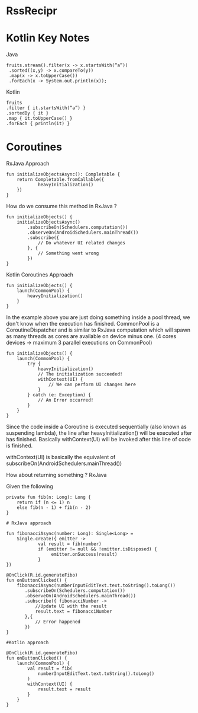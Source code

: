 # RssRecipr

# Kotlin Key Notes

Java
```
fruits.stream().filter(x -> x.startsWith(“a”))
 .sorted((x,y) -> x.compareTo(y))
 .map(x -> x.toUpperCase())
 .forEach(x -> System.out.println(x));
 ```
 
Kotlin
```
fruits
.filter { it.startsWith(“a”) }
.sortedBy { it }
.map { it.toUpperCase() }
.forEach { println(it) }
```

# Coroutines 

RxJava Approach
```
fun initializeObjectsAsync(): Completable {
    return Completable.fromCallable({
            heavyInitialization()
    })
}

```
How do we consume this method in RxJava ?
```
fun initializeObjects() {
    initializeObjectsAsync()
        .subscribeOn(Schedulers.computation()) 
        .observeOn(AndroidSchedulers.mainThread())
        .subscribe({
            // Do whatever UI related changes
        }, {
            // Something went wrong 
        })
}
```

Kotlin Coroutines Approach
```
fun initializeObjects() {
    launch(CommonPool) {
        heavyInitialization()
    }
}
```
In the example above you are just doing something inside a pool thread, we don't know when the execution has finished.
CommonPool is a CoroutineDispatcher and is similar to RxJava computation which will spawn as many threads as cores are available on device minus one. (4 cores devices -> maximum 3 parallel executions on CommonPool)

```
fun initializeObjects() {
    launch(CommonPool) {
        try {
            heavyInitialization()
            // The initialization succeeded!
            withContext(UI) {
                // We can perform UI changes here
            }
        } catch (e: Exception) {
            // An Error occurred!
        }
    }
}
``` 
Since the code inside a Coroutine is executed sequentially (also known as suspending lambda), the line after heavyInitialization() will be executed after has finished. Basically withContext(UI) will be invoked after this line of code is finished. 

withContext(UI) is basically the equivalent of subscribeOn(AndroidSchedulers.mainThread())


How about returning something ?
RxJava

Given the following
``` 
private fun fib(n: Long): Long {        
    return if (n <= 1) n        
    else fib(n - 1) + fib(n - 2)    
}

# RxJava approach

fun fibonacciAsync(number: Long): Single<Long> = 
    Single.create({ emitter ->
            val result = fib(number) 
            if (emitter != null && !emitter.isDisposed) {       
                 emitter.onSuccess(result)
            }
})

@OnClick(R.id.generateFibo)
fun onButtonClicked() { 
    fibonacciAsync(numberInputEditText.text.toString().toLong())
       .subscribeOn(Schedulers.computation())
       .observeOn(AndroidSchedulers.mainThread())
       .subscribe({ fibonacciNumber -> 
           //Update UI with the result 
           result.text = fibonacciNumber
       },{
           // Error happened
       })
}

#Kotlin approach

@OnClick(R.id.generateFibo)
fun onButtonClicked() { 
    launch(CommonPool) {
        val result = fib(
            numberInputEditText.text.toString().toLong()
        )
        withContext(UI) {
            result.text = result
        }
    }
}
``` 
 


